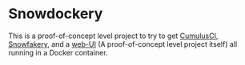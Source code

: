 # Snowdockery

This is a proof-of-concept level project to try to get [CumulusCI](https://github.com/SFDO-Tooling/CumulusC), [Snowfakery](https://github.com/SFDO-Tooling/Snowfakery), and a [web-UI](https://github.com/SFDO-Community-Sprints/DataGenerationToolkit/tree/master/proofs-of-concept/SnowmakeryEditor) (A proof-of-concept level project itself) all running in a Docker container.
